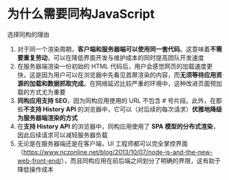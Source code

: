 # 为什么需要同构JavaScript

选择同构的理由

1. 对于同一个渲染周期，**客户端和服务器端可以使用同一套代码**。这意味着**不需要重复劳动**，可以在降低界面开发与维护成本的同时提高团队开发速度
2. 在服务器端渲染一份初始的 HTML 代码后，用户会感觉网页的加载速度更快，这是因为用户可以在浏览器中先看见首屏渲染的内容，而**无须等待应用资源的加载和数据抓取完成**。在网络延迟比较严重的环境中，这种改进页面预加载的方式尤为重要
3. **同构应用支持 SEO**，因为同构应用使用的 URL 不包含 # 号片段。此外，在那些**不支持 History API** 的浏览器中，它可以（对后续的每次请求）**优雅地降级为服务器端渲染的方式**
4. 在**支持 History API** 的浏览器中，同构应用使用了 **SPA 模型的分布式渲染**，因此后续请求可以减轻服务器负载
5. 无论是在服务器端还是在客户端，UI 工程师都可以完全掌控界面（<https://www.nczonline.net/blog/2013/10/07/node-js-and-the-new-web-front-end/>），而且同构应用在前后端之间划分了明确的界限，这有助于降低操作成本


